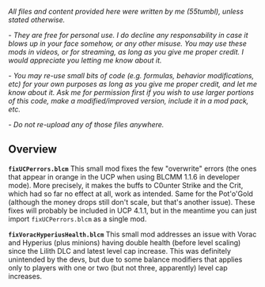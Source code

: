 *All files and content provided here were written by me (55tumbl), unless stated otherwise.*

*- They are free for personal use. I do decline any responsability in case it blows up in your face somehow, or any other misuse.
You may use these mods in videos, or for streaming, as long as you give me proper credit. I would appreciate you letting me know about it.*

*- You may re-use small bits of code (e.g. formulas, behavior modifications, etc) for your own purposes as long as you give me proper credit, and let me know about it.
Ask me for permission first if you wish to use larger portions of this code, make a modified/improved version, include it in a mod pack, etc.*

*- Do not re-upload any of those files anywhere.*

## Overview

**`fixUCPerrors.blcm`**
This small mod fixes the few "overwrite" errors (the ones that appear in orange in the UCP when using BLCMM 1.1.6 in developer mode). 
More precisely, it makes the buffs to C0unter Strike and the Crit, which had so far no effect at all, work as intended.
Same for the Pot'o'Gold (although the money drops still don't scale, but that's another issue).
These fixes will probably be included in UCP 4.1.1, but in the meantime you can just import `fixUCPerrors.blcm` as a single mod.

**`fixVoracHyperiusHealth.blcm`**
This small mod addresses an issue with Vorac and Hyperius (plus minions) having double health (before level scaling) since the Lilith DLC and latest level cap increase. This was definitely unintended by the devs, but due to some balance modifiers that applies only to players with one or two (but not three, apparently) level cap increases.
